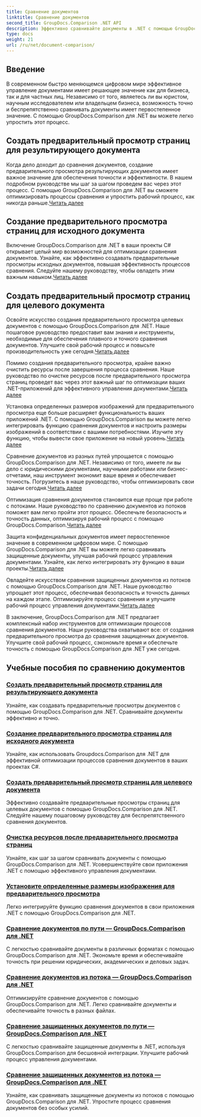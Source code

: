 ```yaml
---
title: Сравнение документов
linktitle: Сравнение документов
second_title: GroupDocs.Comparison .NET API
description: Эффективно сравнивайте документы в .NET с помощью GroupDocs.Comparison. Оптимизируйте управление документами, улучшите рабочий процесс и обеспечьте точность. Узнать больше!
type: docs
weight: 21
url: /ru/net/document-comparison/
---
```

## Введение

В современном быстро меняющемся цифровом мире эффективное управление документами имеет решающее значение как для бизнеса, так и для частных лиц. Независимо от того, являетесь ли вы юристом, научным исследователем или владельцем бизнеса, возможность точно и беспрепятственно сравнивать документы имеет первостепенное значение. С помощью GroupDocs.Comparison для .NET вы можете легко упростить этот процесс.

## Создать предварительный просмотр страниц для результирующего документа

 Когда дело доходит до сравнения документов, создание предварительного просмотра результирующих документов имеет важное значение для обеспечения точности и эффективности. В нашем подробном руководстве мы шаг за шагом проведем вас через этот процесс. С помощью GroupDocs.Comparison для .NET вы сможете оптимизировать процессы сравнения и упростить рабочий процесс, как никогда раньше.[Читать далее](./generate-page-previews-resultant-document/)

## Создание предварительного просмотра страниц для исходного документа

Включение GroupDocs.Comparison для .NET в ваши проекты C# открывает целый мир возможностей для оптимизации сравнения документов. Узнайте, как эффективно создавать предварительные просмотры исходных документов, повышая эффективность процессов сравнения. Следуйте нашему руководству, чтобы овладеть этим важным навыком.[Читать далее](./generate-page-previews-source-document/)

## Создать предварительный просмотр страниц для целевого документа

 Освойте искусство создания предварительного просмотра целевых документов с помощью GroupDocs.Comparison для .NET. Наше пошаговое руководство предоставит вам знания и инструменты, необходимые для обеспечения плавного и точного сравнения документов. Улучшите свой рабочий процесс и повысьте производительность уже сегодня.[Читать далее](./generate-page-previews-target-document/)

 Помимо создания предварительного просмотра, крайне важно очистить ресурсы после завершения процесса сравнения. Наше руководство по очистке ресурсов после предварительного просмотра страниц проведет вас через этот важный шаг по оптимизации ваших .NET-приложений для эффективного управления документами.[Читать далее](./clean-resources-after-page-previews/)

Установка определенных размеров изображений для предварительного просмотра еще больше расширяет функциональность ваших приложений .NET. С помощью GroupDocs.Comparison вы можете легко интегрировать функцию сравнения документов и настроить размеры изображений в соответствии с вашими потребностями. Изучите эту функцию, чтобы вывести свое приложение на новый уровень.[Читать далее](./set-specific-image-sizes-for-previews/)

 Сравнение документов из разных путей упрощается с помощью GroupDocs.Comparison для .NET. Независимо от того, имеете ли вы дело с юридическими документами, научными работами или бизнес-отчетами, наш инструмент экономит ваше время и обеспечивает точность. Погрузитесь в наше руководство, чтобы оптимизировать свои задачи сегодня.[Читать далее](./compare-documents-from-path/)

 Оптимизация сравнения документов становится еще проще при работе с потоками. Наше руководство по сравнению документов из потоков поможет вам легко пройти этот процесс. Обеспечьте безопасность и точность данных, оптимизируя рабочий процесс с помощью GroupDocs.Comparison.[Читать далее](./compare-documents-from-stream/)

Защита конфиденциальных документов имеет первостепенное значение в современном цифровом мире. С помощью GroupDocs.Comparison для .NET вы можете легко сравнивать защищенные документы, улучшая рабочий процесс управления документами. Узнайте, как легко интегрировать эту функцию в ваши проекты.[Читать далее](./compare-protected-documents-from-path/)

 Овладейте искусством сравнения защищенных документов из потоков с помощью GroupDocs.Comparison для .NET. Наше руководство упрощает этот процесс, обеспечивая безопасность и точность данных на каждом этапе. Оптимизируйте процесс сравнения и улучшите рабочий процесс управления документами.[Читать далее](./compare-protected-documents-from-stream/)

В заключение, GroupDocs.Comparison для .NET предлагает комплексный набор инструментов для оптимизации процессов сравнения документов. Наши руководства охватывают все: от создания предварительного просмотра до сравнения защищенных документов. Улучшите свой рабочий процесс, сэкономьте время и обеспечьте точность с помощью GroupDocs.Comparison для .NET уже сегодня.
## Учебные пособия по сравнению документов
### [Создать предварительный просмотр страниц для результирующего документа](./generate-page-previews-resultant-document/)
Узнайте, как создавать предварительные просмотры документов с помощью GroupDocs.Comparison для .NET. Сравнивайте документы эффективно и точно.
### [Создание предварительного просмотра страниц для исходного документа](./generate-page-previews-source-document/)
Узнайте, как использовать Groupdocs.Comparison для .NET для эффективной оптимизации процессов сравнения документов в ваших проектах C#.
### [Создать предварительный просмотр страниц для целевого документа](./generate-page-previews-target-document/)
Эффективно создавайте предварительные просмотры страниц для целевых документов с помощью GroupDocs.Comparison для .NET. Следуйте нашему пошаговому руководству для беспрепятственного сравнения документов.
### [Очистка ресурсов после предварительного просмотра страниц](./clean-resources-after-page-previews/)
Узнайте, как шаг за шагом сравнивать документы с помощью GroupDocs.Comparison для .NET. Усовершенствуйте свои приложения .NET с помощью эффективного управления документами.
### [Установите определенные размеры изображения для предварительного просмотра](./set-specific-image-sizes-for-previews/)
Легко интегрируйте функцию сравнения документов в свои приложения .NET с помощью GroupDocs.Comparison для .NET.
### [Сравнение документов по пути — GroupDocs.Comparison для .NET](./compare-documents-from-path/)
С легкостью сравнивайте документы в различных форматах с помощью GroupDocs.Comparison для .NET. Экономьте время и обеспечивайте точность при решении юридических, академических и деловых задач.
### [Сравнение документов из потока — GroupDocs.Comparison для .NET](./compare-documents-from-stream/)
Оптимизируйте сравнение документов с помощью GroupDocs.Comparison для .NET. Легко сравнивайте документы и обеспечивайте точность в разных файлах.
### [Сравнение защищенных документов по пути — GroupDocs.Comparison для .NET](./compare-protected-documents-from-path/)
С легкостью сравнивайте защищенные документы в .NET, используя GroupDocs.Comparison для бесшовной интеграции. Улучшите рабочий процесс управления документами.
### [Сравнение защищенных документов из потока — GroupDocs.Comparison для .NET](./compare-protected-documents-from-stream/)
Узнайте, как сравнивать защищенные документы из потоков с помощью GroupDocs.Comparison для .NET. Упростите процесс сравнения документов без особых усилий.